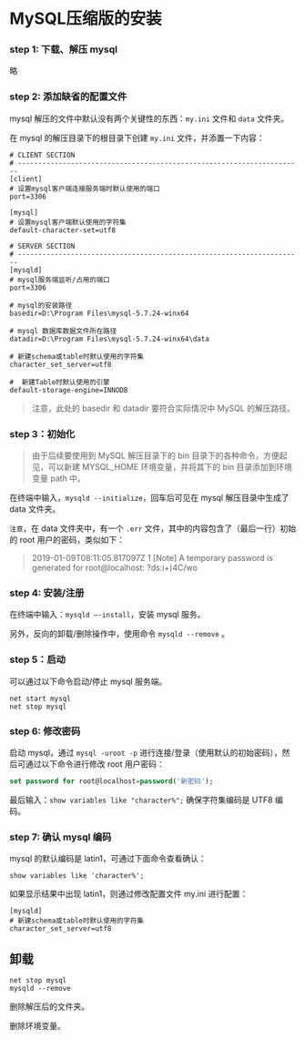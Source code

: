 # MySQL压缩版的安装

### step 1: 下载、解压 mysql

略

### step 2: 添加缺省的配置文件

mysql 解压的文件中默认没有两个关键性的东西：`my.ini` 文件和 `data` 文件夹。

在 mysql 的解压目录下的根目录下创建 `my.ini` 文件，并添置一下内容： 

```
# CLIENT SECTION
# ----------------------------------------------------------------------
[client]
# 设置mysql客户端连接服务端时默认使用的端口
port=3306

[mysql]
# 设置mysql客户端默认使用的字符集
default-character-set=utf8

# SERVER SECTION
# ----------------------------------------------------------------------
[mysqld]
# mysql服务端监听/占用的端口
port=3306

# mysql的安装路径
basedir=D:\Program Files\mysql-5.7.24-winx64

# mysql 数据库数据文件所在路径
datadir=D:\Program Files\mysql-5.7.24-winx64\data

# 新建schema或table时默认使用的字符集
character_set_server=utf8

#  新建Table时默认使用的引擎
default-storage-engine=INNODB
```

> 注意，此处的 basedir 和 datadir 要符合实际情况中 MySQL 的解压路径。

### step 3：初始化

> 由于后续要使用到 MySQL 解压目录下的 bin 目录下的各种命令，方便起见，可以新建 MYSQL_HOME 环境变量，并将其下的 bin 目录添加到环境变量 path 中。

在终端中输入，`mysqld --initialize`，回车后可见在 mysql 解压目录中生成了 data 文件夹。

`注意`，在 data 文件夹中，有一个 `.err` 文件，其中的内容包含了（最后一行）初始的 root 用户的密码，类似如下：

> 2019-01-09T08:11:05.817097Z 1 [Note] A temporary password is generated for root@localhost: ?ds:i+)4C/wo

### step 4: 安装/注册

在终端中输入：`mysqld –-install`，安装 mysql 服务。

另外，反向的卸载/删除操作中，使用命令 `mysqld --remove` 。

### step 5：启动

可以通过以下命令启动/停止 mysql 服务端。

```
net start mysql
net stop mysql
```

### step 6: 修改密码

启动 mysql，通过 `mysql -uroot -p` 进行连接/登录（使用默认的初始密码），然后可通过以下命令进行修改 root 用户密码：

```sql
set password for root@localhost=password('新密码');
```

最后输入：`show variables like "character%";` 确保字符集编码是 UTF8 编码。

### step 7:  确认 mysql 编码

mysql 的默认编码是 latin1，可通过下面命令查看确认：

```
show variables like 'character%';
```

如果显示结果中出现 latin1，则通过修改配置文件 my.ini 进行配置：

```
[mysqld]
# 新建schema或table时默认使用的字符集
character_set_server=utf8
```

## 卸载

```
net stop mysql
mysqld --remove
```

删除解压后的文件夹。

删除环境变量。